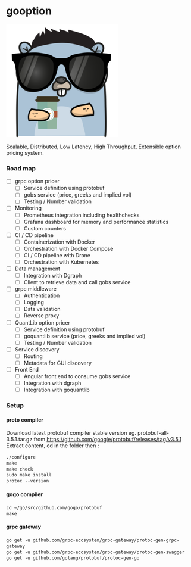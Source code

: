 # gooption

![Image of gopher option trader](gopher-gooption.png)

Scalable, Distributed, Low Latency, High Throughput, Extensible option pricing system.  

### Road map

- [ ] grpc option pricer 
     - [ ] Service definition using protobuf
     - [ ] gobs service (price, greeks and implied vol)
     - [ ] Testing / Number validation 
- [ ] Monitoring
     - [ ] Prometheus integration including healthchecks
     - [ ] Grafana dashboard for memory and performance statistics
     - [ ] Custom counters
- [ ] CI / CD pipeline
     - [ ] Containerization with Docker
     - [ ] Orchestration with Docker Compose
     - [ ] CI / CD pipeline with Drone
     - [ ] Orchestration with Kubernetes
- [ ] Data management
     - [ ] Integration with Dgraph
     - [ ] Client to retrieve data and call gobs service
- [ ] grpc middleware
     - [ ] Authentication
     - [ ] Logging
     - [ ] Data validation
     - [ ] Reverse proxy
- [ ] QuantLib option pricer
     - [ ] Service definition using protobuf
     - [ ] goquantlib service (price, greeks and implied vol)
     - [ ] Testing / Number validation 
- [ ] Service discovery
     - [ ] Routing
     - [ ] Metadata for GUI discovery
- [ ] Front End
     - [ ] Angular front end to consume gobs service
     - [ ] Integration with dgraph
     - [ ] Integration with goquantlib
     
### Setup

#### proto compiler 

Download latest protobuf compiler stable version eg. protobuf-all-3.5.1.tar.gz from https://github.com/google/protobuf/releases/tag/v3.5.1 
Extract content, cd in the folder then : 

```
./configure  
make  
make check  
sudo make install  
protoc --version
```

#### gogo compiler 

```
cd ~/go/src/github.com/gogo/protobuf  
make
```

#### grpc gateway

```
go get -u github.com/grpc-ecosystem/grpc-gateway/protoc-gen-grpc-gateway  
go get -u github.com/grpc-ecosystem/grpc-gateway/protoc-gen-swagger  
go get -u github.com/golang/protobuf/protoc-gen-go  
```